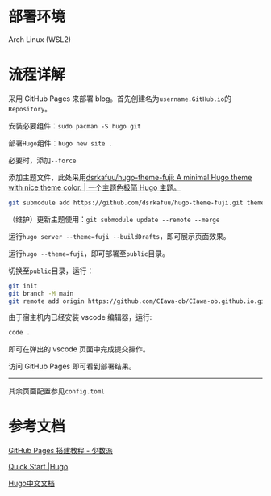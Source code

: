 # 部署环境

Arch Linux (WSL2)

# 流程详解

采用 GitHub Pages 来部署 blog。首先创建名为`username.GitHub.io`的`Repository`。

安装必要组件：`sudo pacman -S hugo git`

部署`Hugo`组件：`hugo new site .`

必要时，添加`--force`

添加主题文件，此处采用[dsrkafuu/hugo-theme-fuji: A minimal Hugo theme with nice theme color. | 一个主题色极简 Hugo 主题。](https://github.com/dsrkafuu/hugo-theme-fuji/)

```sh
git submodule add https://github.com/dsrkafuu/hugo-theme-fuji.git themes/fuji
```

（维护）更新主题使用：`git submodule update --remote --merge`

运行`hugo server --theme=fuji --buildDrafts`，即可展示页面效果。

运行`hugo --theme=fuji`，即可部署至`public`目录。

切换至`public`目录，运行：

```sh
git init
git branch -M main
git remote add origin https://github.com/CIawa-ob/CIawa-ob.github.io.git
```
由于宿主机内已经安装 vscode 编辑器，运行:

```sh
code .
```

即可在弹出的 vscode 页面中完成提交操作。

访问 GitHub Pages 即可看到部署结果。

---

其余页面配置参见`config.toml`

# 参考文档

[GitHub Pages 搭建教程 - 少数派](https://sspai.com/post/54608)

[Quick Start |Hugo](https://gohugo.io/getting-started/quick-start/)

[Hugo中文文档](https://www.gohugo.org/)